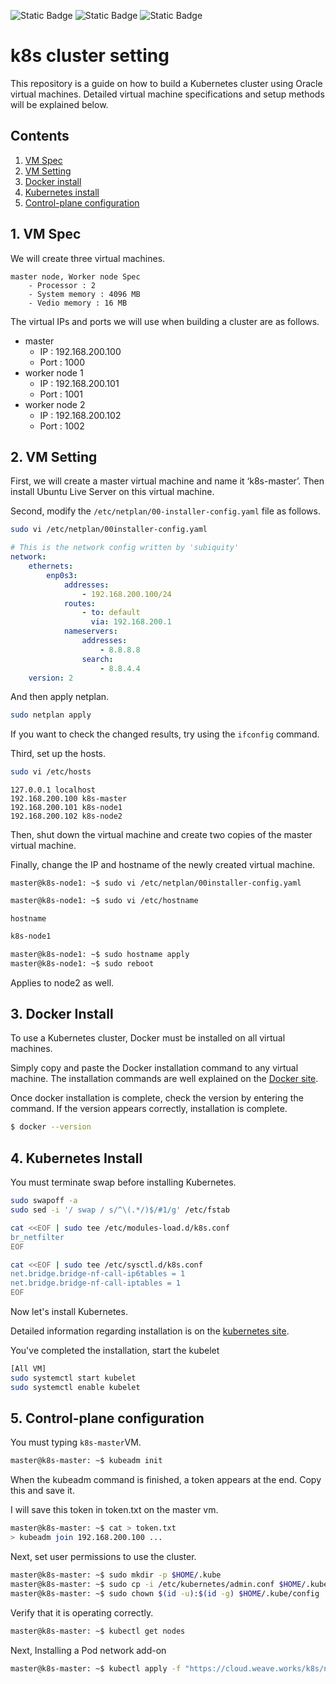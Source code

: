 ![Static Badge](https://img.shields.io/badge/Ubuntu-22.04.3-%23E95420?style=flat&logo=ubuntu)
![Static Badge](https://img.shields.io/badge/Docker-25.0.0-%232496ED?style=flat&logo=docker)
![Static Badge](https://img.shields.io/badge/Kubernetes-1.29.1-%23326CE5?style=flat&logo=Kubernetes)

# k8s cluster setting

This repository is a guide on how to build a Kubernetes cluster using Oracle virtual machines. Detailed virtual machine specifications and setup methods will be explained below.

## Contents

1. [VM Spec](#vm_spec)
2. [VM Setting](#vm_setting)
3. [Docker install](#docker_install)
4. [Kubernetes install](#k8s_install)
5. [Control-plane configuration](#control_plane)

<a name='vm_spec'></a>

## 1. VM Spec

We will create three virtual machines.
```
master node, Worker node Spec
    - Processor : 2
    - System memory : 4096 MB
    - Vedio memory : 16 MB
```
The virtual IPs and ports we will use when building a cluster are as follows.

* master 
    * IP : 192.168.200.100 
    * Port : 1000
* worker node 1 
    * IP : 192.168.200.101
    * Port : 1001
* worker node 2 
    * IP : 192.168.200.102
    * Port : 1002

<a name='vm_setting'></a>

## 2. VM Setting
First, we will create a master virtual machine and name it ‘k8s-master’. Then install Ubuntu Live Server on this virtual machine.

Second, modify the `/etc/netplan/00-installer-config.yaml` file as follows.

```bash
sudo vi /etc/netplan/00installer-config.yaml
```

```yaml
# This is the network config written by 'subiquity'
network:
    ethernets:
        enp0s3:
            addresses:
                - 192.168.200.100/24
            routes:
                - to: default
                  via: 192.168.200.1
            nameservers:
                addresses:
                    - 8.8.8.8
                search:
                    - 8.8.4.4
    version: 2
```

And then apply netplan.

```bash
sudo netplan apply
```
If you want to check the changed results, try using the `ifconfig` command.

Third, set up the hosts.

```bash
sudo vi /etc/hosts
```

```vim
127.0.0.1 localhost
192.168.200.100 k8s-master
192.168.200.101 k8s-node1
192.168.200.102 k8s-node2
```

Then, shut down the virtual machine and create two copies of the master virtual machine.

Finally, change the IP and hostname of the newly created virtual machine.
```bahs
master@k8s-node1: ~$ sudo vi /etc/netplan/00installer-config.yaml
```
```bash
master@k8s-node1: ~$ sudo vi /etc/hostname
```

`hostname`

```bash
k8s-node1
```

```bash
master@k8s-node1: ~$ sudo hostname apply
master@k8s-node1: ~$ sudo reboot
```

Applies to node2 as well.

<a name='docker_install'></a>

## 3. Docker Install

To use a Kubernetes cluster, Docker must be installed on all virtual machines.

Simply copy and paste the Docker installation command to any virtual machine. The installation commands are well explained on the [Docker site](https://docs.docker.com/engine/install/ubuntu/).

Once docker installation is complete, check the version by entering the command.
If the version appears correctly, installation is complete.

```bash
$ docker --version
```

<a name='k8s_install'></a>

## 4. Kubernetes Install

You must terminate swap before installing Kubernetes.

```bash
sudo swapoff -a
sudo sed -i '/ swap / s/^\(.*/)$/#1/g' /etc/fstab
```

```bash
cat <<EOF | sudo tee /etc/modules-load.d/k8s.conf
br_netfilter
EOF

cat <<EOF | sudo tee /etc/sysctl.d/k8s.conf
net.bridge.bridge-nf-call-ip6tables = 1
net.bridge.bridge-nf-call-iptables = 1
EOF
```

Now let's install Kubernetes.

Detailed information regarding installation is on the [kubernetes site](https://kubernetes.io/docs/setup/production-environment/tools/kubeadm/install-kubeadm/).

You've completed the installation, start the kubelet

```bash
[All VM]
sudo systemctl start kubelet
sudo systemctl enable kubelet
```

<a name='control_plane'></a>

## 5. Control-plane configuration

You must typing `k8s-master`VM.
```bash
master@k8s-master: ~$ kubeadm init
```

When the kubeadm command is finished, a token appears at the end. Copy this and save it.

I will save this token in token.txt on the master vm.

```bash
master@k8s-master: ~$ cat > token.txt
> kubeadm join 192.168.200.100 ...
```
Next, set user permissions to use the cluster.
```bash
master@k8s-master: ~$ sudo mkdir -p $HOME/.kube
master@k8s-master: ~$ sudo cp -i /etc/kubernetes/admin.conf $HOME/.kube/config
master@k8s-master: ~$ sudo chown $(id -u):$(id -g) $HOME/.kube/config
```

Verify that it is operating correctly.

```bash
master@k8s-master: ~$ kubectl get nodes
```

Next, Installing a Pod network add-on
```bash
master@k8s-master: ~$ kubectl apply -f "https://cloud.weave.works/k8s/net?k8s-version=$(kubectl version | base64 | tr -d '\n')"
```
